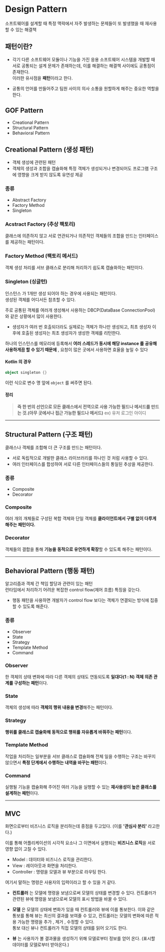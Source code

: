 # Design Pattern
소프트웨어를 설계할 때 특정 맥락에서 자주 발생하는 문제들이 또 발생했을 때 재사용할 수 있는 해결책

## 패턴이란?
- 각기 다른 소프트웨어 모듈이나 기능을 가진 응용 소프트웨어 시스템을 개발할 때 서로 공통되는 설계 문제가 존재하는데, 이를 해결하는 해결책 사이에도 공통점이 존재한다.   
이러한 유사점을 <b>패턴</b>이라고 한다.

- 공통의 언어를 만들어주고 팀원 사이의 의사 소통을 원할하게 해주는 중요한 역할을 한다.

## GOF Pattern
- Creational Pattern 
- Structural Pattern
- Behavioral Pattern

## Creational Pattern (생성 패턴)
- 객체 생성에 관련된 패턴
- 객체의 생성과 조합을 캡슐화해 특정 객체가 생성되거나 변경되어도 프로그램 구조에 영향을 크게 받지 않도록 유연성 제공

### 종류
- Abstract Factory
- Factory Method
- Singleton

### Acstract Factory (추상 팩토리)
클래스에 의존하지 않고 서로 연관되거나 의존적인 객체들의 조합을 만드는 인터페이스를 제공하는 패턴이다.

### Factory Method (팩토리 메서드)
객체 생성 처리를 서브 클래스로 분리해 처리하기 쉽도록 캡슐화하는 패턴이다.

###  Singleton (싱글턴)
인스턴스 가 1개만 생성 되어야 하는 경우에 사용되는 패턴이다.   
생성된 객체를 어디서든 참초할 수 있다.

주로 공통된 객체를 여러개 생성해서 사용하는 DBCP(DataBase ConnectionPool) 와 같은 상황에서 많이 사용한다.

- 생성자가 여러 번 호출되더라도 실제로는 객체가 하나만 생성되고, 최초 생성자 이후에 호출된 생성자는 최초 생성자가 생성한 객체를 리턴한다.

하나의 인스턴스를 메모리에 등록해서 <b>여러 스레드가 동시에 해당 instance 를 공유해 사용하게끔 할 수 있기 때문에</b> , 요청이 많은 곳에서 사용하면 효율을 높일 수 있다

#### Kotlin 의 경우 
```kotlin
object singleton {}
```
이런 식으로 변수 명 앞에 ```object``` 를 써주면 된다.

#### 정리
> <b>즉 한 번의 선언으로 모든 클래스에서 전역으로 사용 가능한 필드나 메서드를 만드는 것.(아무 곳에서나 접근 가능한 필드나 메서드)</b> ex) 유저 로그인 아이디

---

## Structural Pattern (구조 패턴)
클래스나 객체를 조합해 더 큰 구조를 만드는 패턴이다.

- 서로 독립적으로 개발한 클래스 라이브러리를 하나인 것 처럼 사용할 수 있다.
- 여러 인터페이스를 합성하여 서로 다른 인터페이스들의 통일된 추상을 제공한다.

### 종류
- Composite 
- Decorator

### Composite 
여러 개의 개체들로 구성된 복합 객체와 단일 객체를 <b>클라이언트에서 구별 없이 다루게 해주는 패턴이다.</b>

### Decorator
객체들의 결합을 통해 <b>기능을 동적으로 유연하게 확장</b>할 수 있도록 해주는 패턴이다.

---

## Behavioral Pattern (행동 패턴)
알고리즘과 객체 간 책임 할당과 관련이 있는 패턴   
런타임에서 처리하기 어려운 복잡한 control flow(제어 흐름) 특징을 갖는다.   
- 행동 패턴을 사용하면 개발자가 control flow 보다는 객체가 연결되는 방식에 집중할 수 있도록 해준다.
  
### 종류
- Observer
- State
- Strategy
- Template Method
- Command

### Observer
한 객체의 상태 변화에 따라 다른 객체의 상태도 연동되도록 <b>일대다(1 : N) 객체 의존 관계를 구성하는 패턴</b>이다.

### State
객체의 생성에 따라 <b>객체의 행위 내용을 변경</b>해주는 패턴이다.

### Strategy
<b>행위를 클래스로 캡슐화해 동적으로 행위를 자유롭게 바꿔주는 패턴</b>이다.

### Template Method
작업을 처리하는 일부분을 서브 클래스로 캡슐화해 전체 일을 수행하는 구조는 바꾸지 않으면서 <b>특정 단계에서 수행하는 내역을 바꾸는 패턴</b>이다.

### Command
실행될 기능을 캡슐화해 주어진 여러 기능을 실행할 수 있는 <b>재사용성이 높은 클래스를 설계하는 패턴</b>이다.

---

## MVC
화면으로부터 비즈니스 로직을 분리하는데 중점을 두고있다. (이를 <b>'관심사 분리' </b>라고한다.)

이를 통해 어플리케이션의 시각적 요소나 그 이면에서 실행되는 <b>비즈니스 로직</b>을 서로 영향 없이 고칠 수 있다.

- Model : 데이터와 비즈니스 로직을 관리한다. 
- View : 레이아웃과 화면을 처리한다. 
- Controller : 명령을 모델과 뷰 부분으로 라우팅 한다.


여기서 말하는 명령은 사용자의 입력이라고 할 수 있을 거 같다.



- <b>컨트롤러</b> 는 모델에 명령을 보냄으로써 모델의 상태를 변경할 수 있다. 
컨트롤러가 관련된 뷰에 명령을 보냄으로써 모델의 표시 방법을 바꿀 수 있다.

- <b>모델</b> 은 모델의 상태에 변화가 있을 때 컨트롤러와 뷰에 이를 통보한다. 이와 같은 통보를 통해 뷰는 최신의 결과를 보여줄 수 있고, 컨트롤러는 모델의 변화에 따른 적용 가능한 명령을 추가 , 제거 , 수정할 수 있다.   
통보 대신 뷰나 컨트롤러가 직접 모델의 상태를 읽어 오기도 한다.

- <b>뷰</b> 는 사용자가 볼 결과물을 생성하기 위해 모델로부터 정보를 얻어 온다. (표시할 데이터를 모델로부터 받아온다.)